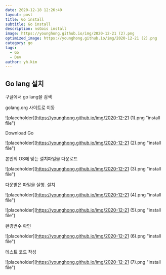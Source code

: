 ```yaml
---
date: 2020-12-18 12:26:40
layout: post
title: Go install
subtitle: Go install
description: nsGois install
image: https://younghong.github.io/img/2020-12-21 (2).png
optimized_image: https://younghong.github.io/img/2020-12-21 (2).png
category: go
tags:
  - Go
  - Dev
author: yh.kim
---
```




## Go lang 설치 

구글에서 go lang을 검색

golang.org 사이트로 이동

![placeholder](https://younghong.github.io/img/2020-12-21 (1).png "install file")

Download Go

![placeholder](https://younghong.github.io/img/2020-12-21 (2).png "install file")

본인의 OS에 맞는 설치파일을 다운로드

![placeholder](https://younghong.github.io/img/2020-12-21 (3).png "install file")

다운받은 파일을 실행. 설치

![placeholder](https://younghong.github.io/img/2020-12-21 (4).png "install file")


![placeholder](https://younghong.github.io/img/2020-12-21 (5).png "install file")

환경변수 확인

![placeholder](https://younghong.github.io/img/2020-12-21 (6).png "install file")


테스트 코드 작성

![placeholder](https://younghong.github.io/img/2020-12-21 (7).png "install file")











